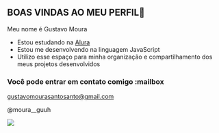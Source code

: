 ## BOAS VINDAS AO MEU PERFIL👋

Meu nome é Gustavo Moura

- Estou estudando na [Alura](https://www.alura.com.br)
- Estou me desenvolvendo na linguagem JavaScript
- Utilizo esse espaço para minha organização e compartilhamento dos meus projetos desenvolvidos  

### Você pode entrar em contato comigo :mailbox

gustavomourasantosanto@gmail.com

@moura__guuh

![](https://media1.tenor.com/m/mVYUJiaCHcAAAAAC/baki-anime.gif)
